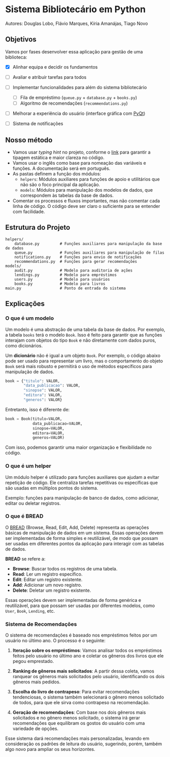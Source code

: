 # Sistema Bibliotecário em Python

Autores: Douglas Lobo, Flávio Marques, Kíria Amanájas, Tiago Novo

## Objetivos
Vamos por fases desenvolver essa aplicação para gestão de uma biblioteca:
- [x] Alinhar equipa e decidir os fundamentos
- [ ] Avaliar e atribuir tarefas para todos
- [ ] Implementar funcionalidades para além do sistema bibliotecário
  - [ ] Fila de empréstimo (`queue.py` + `database.py` + `books.py`)
  - [ ] Algoritmo de recomendações (`recommendations.py`)
- [ ] Melhorar a experiência do usuário (interface gráfica com [PyQt](https://doc.qt.io/qtforpython-6/))
- [ ] Sistema de notificações


## Nosso método
- Vamos usar *typing hint* no projeto, conforme o [link](https://mypy.readthedocs.io/en/stable/cheat_sheet_py3.html) para garantir a tipagem estática e maior clareza no código.
- Vamos usar o inglês como base para nomeação das variáveis e funções. A documentação será em português.
- As pastas definem a função dos módulos: 
  - `helpers`: Módulos auxiliares para funções de apoio e utilitários que não são o foco principal da aplicação.
  - `models`: Módulos para manipulação dos modelos de dados, que correspondem às tabelas da base de dados.
- Comentar os processos e fluxos importantes, mas não comentar cada linha de código. O código deve ser claro o suficiente para se entender com facilidade.
  
## Estrutura do Projeto

```
helpers/
    database.py         # Funções auxiliares para manipulação da base de dados
    queue.py            # Funções auxiliares para manipulação de filas
    notifications.py    # Funções para envio de notificações
    recommendations.py  # Funções para gerar recomendações
models/
    audit.py            # Modelo para auditoria de ações
    lendings.py         # Modelo para empréstimos
    users.py            # Modelo para usuários
    books.py            # Modelo para livros
main.py                 # Ponto de entrada do sistema
```

## Explicações

### O que é um modelo
Um modelo é uma abstração de uma tabela da base de dados. Por exemplo, a tabela `books` terá o modelo `Book`. Isso é feito para garantir que as funções interajam com objetos do tipo `Book` e não diretamente com dados puros, como dicionários.

Um **dicionário** não é igual a um objeto `Book`. Por exemplo, o código abaixo pode ser usado para representar um livro, mas o comportamento do objeto `Book` será mais robusto e permitirá o uso de métodos específicos para manipulação de dados.

```python
book = {"titulo": VALOR,
        "data_publicacao": VALOR,
        "sinopse": VALOR,
        "editora": VALOR,
        "generos": VALOR}
```

Entretanto, isso é diferente de:

```python
book = Book(titulo=VALOR, 
            data_publicacao=VALOR, 
            sinopse=VALOR,
            editora=VALOR,
            generos=VALOR)
```

Com isso, podemos garantir uma maior organização e flexibilidade no código.

### O que é um helper
Um módulo helper é utilizado para funções auxiliares que ajudam a evitar repetição de código. Ele centraliza tarefas repetitivas ou específicas que são usadas em múltiplos pontos do sistema.

Exemplo: funções para manipulação de banco de dados, como adicionar, editar ou deletar registros.

### O que é BREAD
O [BREAD](https://github.com/thangchung/clean-architecture-dotnet/wiki/BREAD-vs-CRUD) (Browse, Read, Edit, Add, Delete) representa as operações básicas de manipulação de dados em um sistema. Essas operações devem ser implementadas de forma simples e reutilizável, de modo que possam ser usadas em diferentes pontos da aplicação para interagir com as tabelas de dados.

**BREAD** se refere a:
- **Browse**: Buscar todos os registros de uma tabela.
- **Read**: Ler um registro específico.
- **Edit**: Editar um registro existente.
- **Add**: Adicionar um novo registro.
- **Delete**: Deletar um registro existente.

Essas operações devem ser implementadas de forma genérica e reutilizável, para que possam ser usadas por diferentes modelos, como `User`, `Book`, `Lending`, etc.

### Sistema de Recomendações

O sistema de recomendações é baseado nos empréstimos feitos por um usuário no último ano. O processo é o seguinte:
1. **Iteração sobre os empréstimos**: Vamos analisar todos os empréstimos feitos pelo usuário no último ano e coletar os gêneros dos livros que ele pegou emprestado.

2. **Ranking de gêneros mais solicitados**: A partir dessa coleta, vamos ranquear os gêneros mais solicitados pelo usuário, identificando os dois gêneros mais pedidos.

3. **Escolha do livro de contrapeso**: Para evitar recomendações tendenciosas, o sistema também selecionará o gênero menos solicitado de todos, para que ele sirva como contrapeso na recomendação.

4. **Geração de recomendações**: Com base nos dois gêneros mais solicitados e no gênero menos solicitado, o sistema irá gerar recomendações que equilibram os gostos do usuário com uma variedade de opções.

Esse sistema dará recomendações mais personalizadas, levando em consideração os padrões de leitura do usuário, sugerindo, porém, também algo novo para ampliar os seus horizontes.
